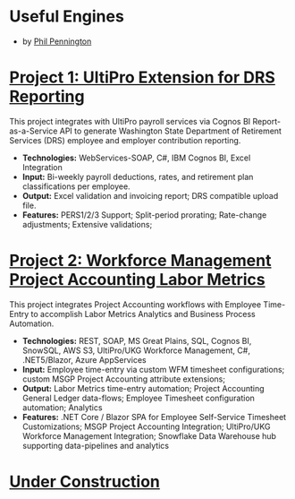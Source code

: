 # Useful Engines
* by [Phil Pennington](http://PhilPennington.me)

# [Project 1: UltiPro Extension for DRS Reporting](https://github.com/0xC0DE4F00D/UltiProPERS)

This project integrates with UltiPro payroll services via Cognos BI Report-as-a-Service API to generate Washington State Department of Retirement Services (DRS) employee and employer contribution reporting.
* **Technologies:** WebServices-SOAP, C#, IBM Cognos BI, Excel Integration
* **Input:** Bi-weekly payroll deductions, rates, and retirement plan classifications per employee. 
* **Output:** Excel validation and invoicing report; DRS compatible upload file.
* **Features:** PERS1/2/3 Support; Split-period prorating; Rate-change adjustments; Extensive validations;  

# [Project 2: Workforce Management Project Accounting Labor Metrics](https://github.com/0xC0DE4F00D/WFMLaborMetrics)

This project integrates Project Accounting workflows with Employee Time-Entry to accomplish Labor Metrics Analytics and Business Process Automation.
* **Technologies:** REST, SOAP, MS Great Plains, SQL, Cognos BI, SnowSQL, AWS S3, UltiPro/UKG Workforce Management, C#, .NET5/Blazor, Azure AppServices
* **Input:** Employee time-entry via custom WFM timesheet configurations; custom MSGP Project Accounting attribute extensions;  
* **Output:** Labor Metrics time-entry automation; Project Accounting General Ledger data-flows; Employee Timesheet configuration automation; Analytics
* **Features:** .NET Core / Blazor SPA for Employee Self-Service Timesheet Customizations; MSGP Project Accounting Integration; UltiPro/UKG Workforce Management Integration; Snowflake Data Warehouse hub supporting data-pipelines and analytics

# [Under Construction](https://UsefulEngines.com)

